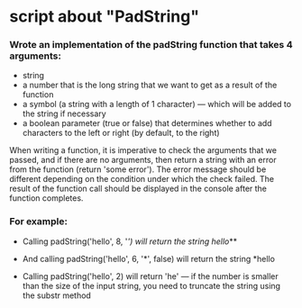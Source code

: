 # script about "PadString"

### Wrote an implementation of the padString function that takes 4 arguments:

* string
* a number that is the long string that we want to get as a result of the function
* a symbol (a string with a length of 1 character) — which will be added to the string if necessary
* a boolean parameter (true or false) that determines whether to add characters to the left or right (by default, to the right)

When writing a function, it is imperative to check the arguments that we passed, and if there are no arguments, then return a string with an error from the function (return 'some error'). The error message should be different depending on the condition under which the check failed.
The result of the function call should be displayed in the console after the function completes.

### For example:

* Calling padString('hello', 8, '*') will return the string hello***

* And calling padString('hello', 6, '*', false) will return the string *hello

* Calling padString('hello', 2) will return 'he' — if the number is smaller than the size of the input string, you need to truncate the string using the substr method